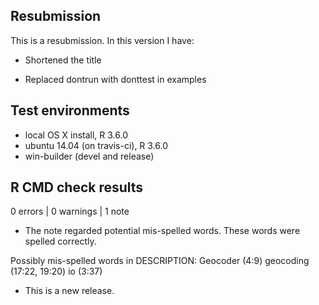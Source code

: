 ## Resubmission
This is a resubmission. In this version I have:

* Shortened the title

* Replaced dontrun with donttest in examples

## Test environments
* local OS X install, R 3.6.0
* ubuntu 14.04 (on travis-ci), R 3.6.0
* win-builder (devel and release)

## R CMD check results

0 errors | 0 warnings | 1 note

* The note regarded potential mis-spelled words. These words were spelled correctly.

Possibly mis-spelled words in DESCRIPTION:
  Geocoder (4:9)
  geocoding (17:22, 19:20)
  io (3:37)

* This is a new release.
